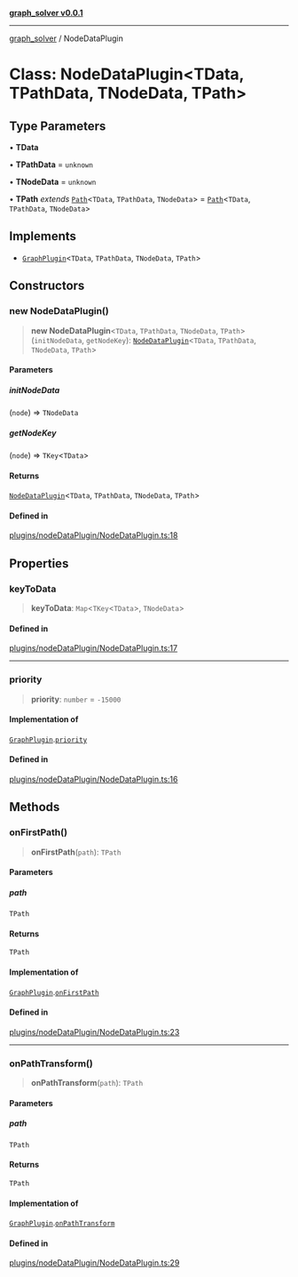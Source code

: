 [**graph_solver v0.0.1**](../README.md)

***

[graph_solver](../globals.md) / NodeDataPlugin

# Class: NodeDataPlugin\<TData, TPathData, TNodeData, TPath\>

## Type Parameters

• **TData**

• **TPathData** = `unknown`

• **TNodeData** = `unknown`

• **TPath** *extends* [`Path`](../interfaces/Path.md)\<`TData`, `TPathData`, `TNodeData`\> = [`Path`](../interfaces/Path.md)\<`TData`, `TPathData`, `TNodeData`\>

## Implements

- [`GraphPlugin`](../interfaces/GraphPlugin.md)\<`TData`, `TPathData`, `TNodeData`, `TPath`\>

## Constructors

### new NodeDataPlugin()

> **new NodeDataPlugin**\<`TData`, `TPathData`, `TNodeData`, `TPath`\>(`initNodeData`, `getNodeKey`): [`NodeDataPlugin`](NodeDataPlugin.md)\<`TData`, `TPathData`, `TNodeData`, `TPath`\>

#### Parameters

##### initNodeData

(`node`) => `TNodeData`

##### getNodeKey

(`node`) => `TKey`\<`TData`\>

#### Returns

[`NodeDataPlugin`](NodeDataPlugin.md)\<`TData`, `TPathData`, `TNodeData`, `TPath`\>

#### Defined in

[plugins/nodeDataPlugin/NodeDataPlugin.ts:18](https://github.com/ahibis/grapthSolver/blob/4dd4240a4478c04a5ad76de712e4c7919f8a6717/src/plugins/nodeDataPlugin/NodeDataPlugin.ts#L18)

## Properties

### keyToData

> **keyToData**: `Map`\<`TKey`\<`TData`\>, `TNodeData`\>

#### Defined in

[plugins/nodeDataPlugin/NodeDataPlugin.ts:17](https://github.com/ahibis/grapthSolver/blob/4dd4240a4478c04a5ad76de712e4c7919f8a6717/src/plugins/nodeDataPlugin/NodeDataPlugin.ts#L17)

***

### priority

> **priority**: `number` = `-15000`

#### Implementation of

[`GraphPlugin`](../interfaces/GraphPlugin.md).[`priority`](../interfaces/GraphPlugin.md#priority)

#### Defined in

[plugins/nodeDataPlugin/NodeDataPlugin.ts:16](https://github.com/ahibis/grapthSolver/blob/4dd4240a4478c04a5ad76de712e4c7919f8a6717/src/plugins/nodeDataPlugin/NodeDataPlugin.ts#L16)

## Methods

### onFirstPath()

> **onFirstPath**(`path`): `TPath`

#### Parameters

##### path

`TPath`

#### Returns

`TPath`

#### Implementation of

[`GraphPlugin`](../interfaces/GraphPlugin.md).[`onFirstPath`](../interfaces/GraphPlugin.md#onfirstpath)

#### Defined in

[plugins/nodeDataPlugin/NodeDataPlugin.ts:23](https://github.com/ahibis/grapthSolver/blob/4dd4240a4478c04a5ad76de712e4c7919f8a6717/src/plugins/nodeDataPlugin/NodeDataPlugin.ts#L23)

***

### onPathTransform()

> **onPathTransform**(`path`): `TPath`

#### Parameters

##### path

`TPath`

#### Returns

`TPath`

#### Implementation of

[`GraphPlugin`](../interfaces/GraphPlugin.md).[`onPathTransform`](../interfaces/GraphPlugin.md#onpathtransform)

#### Defined in

[plugins/nodeDataPlugin/NodeDataPlugin.ts:29](https://github.com/ahibis/grapthSolver/blob/4dd4240a4478c04a5ad76de712e4c7919f8a6717/src/plugins/nodeDataPlugin/NodeDataPlugin.ts#L29)
